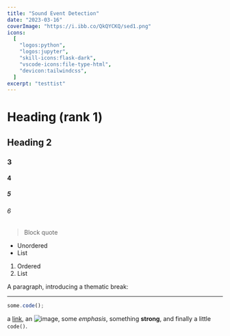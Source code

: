 ```yaml
---
title: "Sound Event Detection"
date: "2023-03-16"
coverImage: "https://i.ibb.co/QkQYCKQ/sed1.png"
icons:
  [
    "logos:python",
    "logos:jupyter",
    "skill-icons:flask-dark",
    "vscode-icons:file-type-html",
    "devicon:tailwindcss",
  ]
excerpt: "testtist"
---
```


# Heading (rank 1)

## Heading 2

### 3

#### 4

##### 5

###### 6

> Block quote

- Unordered
- List

1. Ordered
2. List

A paragraph, introducing a thematic break:

---

```js
some.code();
```

a [link](https://example.com), an ![image](./image.png), some _emphasis_,
something **strong**, and finally a little `code()`.
